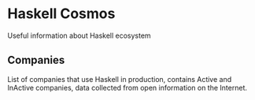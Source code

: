 # Haskell Cosmos

Useful information about Haskell ecosystem

## Companies

List of companies that use Haskell in production, contains Active and InActive companies, data collected from open information on the Internet.
